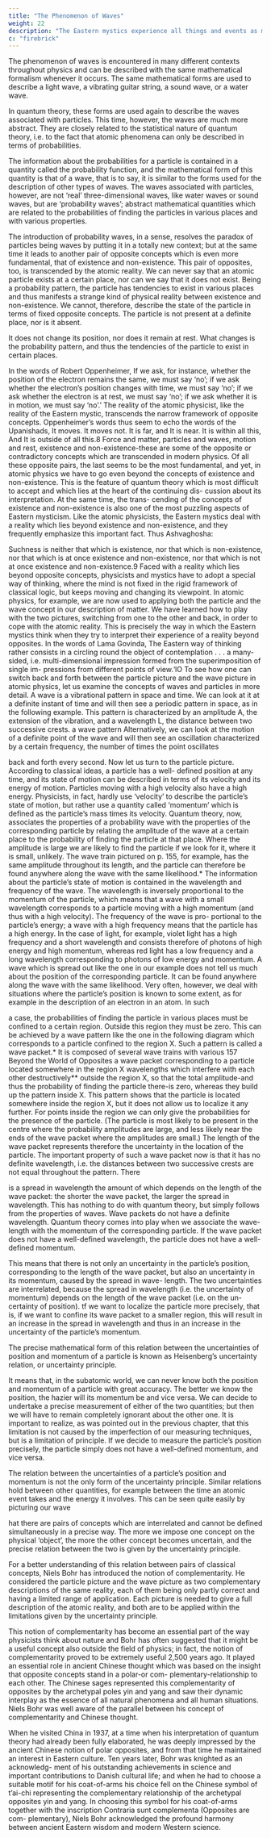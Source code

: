 ```yaml
---
title: "The Phenomenon of Waves"
weight: 22
description: "The Eastern mystics experience all things and events as manifestations of a basic oneness"
c: "firebrick"
---
```




The phenomenon of waves is encountered in many different contexts throughout physics and can be described with the same mathematical formalism whenever it occurs. The same
mathematical forms are used to describe a light wave, a
vibrating guitar string, a sound wave, or a water wave. 

In quantum theory, these forms are used again to describe the waves associated with particles. This time, however, the waves are much more abstract. They are closely related to the
statistical nature of quantum theory, i.e. to the fact that atomic
phenomena can only be described in terms of probabilities.

The information about the probabilities for a particle is contained in a quantity called the probability function, and the mathematical form of this quantity is that of a wave, that is to
say, it is similar to the forms used for the description of other
types of waves. The waves associated with particles, however,
are not ‘real’ three-dimensional waves, like water waves or
sound waves, but are ‘probability waves’; abstract mathematical quantities which are related to the probabilities of finding the particles in various places and with various properties.

The introduction of probability waves, in a sense, resolves the paradox of particles being waves by putting it in a totally new context; but at the same time it leads to another pair of
opposite concepts which is even more fundamental, that of
existence and non-existence. This pair of opposites, too, is
transcended by the atomic reality. We can never say that an
atomic particle exists at a certain place, nor can we say that
it does not exist. Being a probability pattern, the particle has tendencies to exist in various places and thus manifests a strange kind of physical reality between existence and non-existence.
We cannot, therefore, describe the state of the particle in
terms of fixed opposite concepts. The particle is not present at
a definite place, nor is it absent. 

It does not change its position, nor does it remain at rest. What changes is the probability
pattern, and thus the tendencies of the particle to exist in
certain places. 

In the words of Robert Oppenheimer, If we ask, for instance, whether the position of the electron
remains the same, we must say ‘no’; if we ask whether
the electron’s position changes with time, we must say
‘no’; if we ask whether the electron is at rest, we must say
‘no’; if we ask whether it is in motion, we must say ‘no’.’
The reality of the atomic physicist, like the reality of the
Eastern mystic, transcends the narrow framework of opposite
concepts. Oppenheimer’s words thus seem to echo the words
of the Upanishads,
It moves. It moves not.
It is far, and It is near.
It is within all this,
And It is outside of all this.8
Force and matter, particles and waves, motion and rest,
existence and non-existence-these are some of the opposite
or contradictory concepts which are transcended in modern
physics. Of all these opposite pairs, the last seems to be the
most fundamental, and yet, in atomic physics we have to go
even beyond the concepts of existence and non-existence.
This is the feature of quantum theory which is most difficult
to accept and which lies at the heart of the continuing dis-
cussion about its interpretation. At the same time, the trans-
cending of the concepts of existence and non-existence is also
one of the most puzzling aspects of Eastern mysticism. Like
the atomic physicists, the Eastern mystics deal with a reality
which lies beyond existence and non-existence, and they
frequently emphasize this important fact. Thus Ashvaghosha:


Suchness is neither that which is existence, nor that which
is non-existence, nor that which is at once existence and
non-existence, nor that which is not at once existence
and non-existence.9
Faced with a reality which lies beyond opposite concepts,
physicists and mystics have to adopt a special way of thinking,
where the mind is not fixed in the rigid framework of classical
logic, but keeps moving and changing its viewpoint. In atomic
physics, for example, we are now used to applying both the
particle and the wave concept in our description of matter.
We have learned how to play with the two pictures, switching
from one to the other and back, in order to cope with the
atomic reality. This is precisely the way in which the Eastern
mystics think when they try to interpret their experience of a
reality beyond opposites. In the words of Lama Govinda, The
Eastern way of thinking rather consists in a circling round the
object of contemplation . . . a many-sided, i.e. multi-dimensional
impression formed from the superimposition of single im-
pressions from different points of view.‘lO
To see how one can switch back and forth between the
particle picture and the wave picture in atomic physics, let us
examine the concepts of waves and particles in more detail.
A wave is a vibrational pattern in space and time. We can look
at it at a definite instant of time and will then see a periodic
pattern in space, as in the following example. This pattern is
characterized by an amplitude A, the extension of the vibration,
and a wavelength L, the distance between two successive crests.
a wave pattern
Alternatively, we can look at the motion of a definite point of
the wave and will then see an oscillation characterized by a
certain frequency, the number of times the point oscillates


back and forth every second. Now let us turn to the particle
picture. According to classical ideas, a particle has a well-
defined position at any time, and its state of motion can be
described in terms of its velocity and its energy of motion.
Particles moving with a high velocity also have a high energy.
Physicists, in fact, hardly use ‘velocity’ to describe the particle’s
state of motion, but rather use a quantity called ‘momentum’
which is defined as the particle’s mass times its velocity.
Quantum theory, now, associates the properties of a
probability wave with the properties of the corresponding
particle by relating the amplitude of the wave at a certain place
to the probability of finding the particle at that place. Where
the amplitude is large we are likely to find the particle if we
look for it, where it is small, unlikely. The wave train pictured
on p. 155, for example, has the same amplitude throughout its
length, and the particle can therefore be found anywhere
along the wave with the same likelihood.*
The information about the particle’s state of motion is
contained in the wavelength and frequency of the wave. The
wavelength is inversely proportional to the momentum of the
particle, which means that a wave with a small wavelength
corresponds to a particle moving with a high momentum (and
thus with a high velocity). The frequency of the wave is pro-
portional to the particle’s energy; a wave with a high frequency
means that the particle has a high energy. In the case of light,
for example, violet light has a high frequency and a short
wavelength and consists therefore of photons of high energy
and high momentum, whereas red light has a low frequency
and a long wavelength corresponding to photons of low energy
and momentum.
A wave which is spread out like the one in our example
does not tell us much about the position of the corresponding
particle. It can be found anywhere along the wave with the
same likelihood. Very often, however, we deal with situations
where the particle’s position is known to some extent, as for
example in the description of an electron in an atom. In such


a case, the probabilities of finding the particle in various places
must be confined to a certain region. Outside this region they
must be zero. This can be achieved by a wave pattern like the
one in the following diagram which corresponds to a particle
confined to the region X. Such a pattern is called a wave
packet.* It is composed of several wave trains with various
157
Beyond
the World
of Opposites
a wave packet corresponding to a particle
located somewhere in the region X
wavelengths which interfere with each other destructively**
outside the region X, so that the total amplitude-and thus the
probability of finding the particle there-is zero, whereas they
build up the pattern inside X. This pattern shows that the
particle is located somewhere inside the region X, but it does
not allow us to localize it any further. For points inside the
region we can only give the probabilities for the presence of
the particle. (The particle is most likely to be present in the
centre where the probability amplitudes are large, and less
likely near the ends of the wave packet where the amplitudes
are small.) The length of the wave packet represents therefore
the uncertainty in the location of the particle.
The important property of such a wave packet now is that
it has no definite wavelength, i.e. the distances between two
successive crests are not equal throughout the pattern. There


is a spread in wavelength the amount of which depends on
the length of the wave packet: the shorter the wave packet,
the larger the spread in wavelength. This has nothing to do
with quantum theory, but simply follows from the properties
of waves. Wave packets do not have a definite wavelength.
Quantum theory comes into play when we associate the wave-
length with the momentum of the corresponding particle. If
the wave packet does not have a well-defined wavelength, the
particle does not have a well-defined momentum. 

This means
that there is not only an uncertainty in the particle’s position,
corresponding to the length of the wave packet, but also an
uncertainty in its momentum, caused by the spread in wave-
length. The two uncertainties are interrelated, because the
spread in wavelength (i.e. the uncertainty of momentum)
depends on the length of the wave packet (i.e. on the un-
certainty of position). tf we want to localize the particle more
precisely, that is, if we want to confine its wave packet to a
smaller region, this will result in an increase in the spread in
wavelength and thus in an increase in the uncertainty of the
particle’s momentum.

The precise mathematical form of this relation between the
uncertainties of position and momentum of a particle is known
as Heisenberg’s uncertainty relation, or uncertainty principle.

It means that, in the subatomic world, we can never know
both the position and momentum of a particle with great
accuracy. The better we know the position, the hazier will its
momentum be and vice versa. We can decide to undertake a
precise measurement of either of the two quantities; but then
we will have to remain completely ignorant about the other
one. It is important to realize, as was pointed out in the previous
chapter, that this limitation is not caused by the imperfection
of our measuring techniques, but is a limitation of principle.
If we decide to measure the particle’s position precisely, the
particle simply does not have a well-defined momentum, and
vice versa.

The relation between the uncertainties of a particle’s position
and momentum is not the only form of the uncertainty principle.
Similar relations hold between other quantities, for example
between the time an atomic event takes and the energy it
involves. This can be seen quite easily by picturing our wave

hat there are pairs of concepts which are interrelated and
cannot be defined simultaneously in a precise way. The more
we impose one concept on the physical ‘object’, the more the
other concept becomes uncertain, and the precise relation
between the two is given by the uncertainty principle.

For a better understanding of this relation between pairs of
classical concepts, Niels Bohr has introduced the notion of
complementarity. He considered the particle picture and the
wave picture as two complementary descriptions of the same
reality, each of them being only partly correct and having a
limited range of application. Each picture is needed to give a
full description of the atomic reality, and both are to be applied
within the limitations given by the uncertainty principle.

This notion of complementarity has become an essential
part of the way physicists think about nature and Bohr has
often suggested that it might be a useful concept also outside
the field of physics; in fact, the notion of complementarity
proved to be extremely useful 2,500 years ago. It played an
essential role in ancient Chinese thought which was based on
the insight that opposite concepts stand in a polar-or com-
plementary-relationship to each other. The Chinese sages
represented this complementarity of opposites by the archetypal
poles yin and yang and saw their dynamic interplay as the
essence of all natural phenomena and all human situations.
Niels Bohr was well aware of the parallel between his concept
of complementarity and Chinese thought. 

When he visited
China in 1937, at a time when his interpretation of quantum
theory had already been fully elaborated, he was deeply
impressed by the ancient Chinese notion of polar opposites,
and from that time he maintained an interest in Eastern
culture. Ten years later, Bohr was knighted as an acknowledg-
ment of his outstanding achievements in science and important
contributions to Danish cultural life; and when he had to choose
a suitable motif for his coat-of-arms his choice fell on the
Chinese symbol of t’ai-chi representing the complementary
relationship of the archetypal opposites yin and yang. In
choosing this symbol for his coat-of-arms together with the
inscription Contraria sunt complementa (Opposites are com-
plementary), Niels Bohr acknowledged the profound harmony
between ancient Eastern wisdom and modern Western science.
